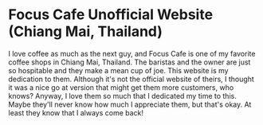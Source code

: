 # Focus Cafe Unofficial Website (Chiang Mai, Thailand)

I love coffee as much as the next guy, and Focus Cafe is one of my favorite coffee shops in Chiang Mai, Thailand. The baristas and the owner are just so hospitable and they make a mean cup of joe. This website is my dedication to them. Although it's not the official website of theirs, I thought it was a nice go at version that might get them more customers, who knows? Anyway, I love them so much that I dedicated my time to this. Maybe they'll never know how much I appreciate them, but that's okay. At least they know that I always come back!
